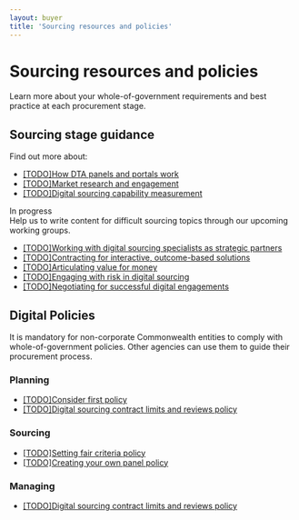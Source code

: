 ```yaml
---
layout: buyer
title: 'Sourcing resources and policies'
---
```


# Sourcing resources and policies

Learn more about your whole-of-government requirements and best practice at each procurement stage.

## Sourcing stage guidance

Find out more about:

- [[TODO]How DTA panels and portals work](#)
- [[TODO]Market research and engagement](#)
- [[TODO]Digital sourcing capability measurement](#)

<div class="margin-md-top-2 margin-md-bottom-05"><span class="badge badge-green margin-md-bottom-05">In progress</span></div>
Help us to write content for difficult sourcing topics through our upcoming working groups.

- [[TODO]Working with digital sourcing specialists as strategic partners](#)
- [[TODO]Contracting for interactive, outcome-based solutions](#)
- [[TODO]Articulating value for money](#)
- [[TODO]Engaging with risk in digital sourcing](#)
- [[TODO]Negotiating for successful digital engagements](#)

## Digital Policies

It is mandatory for non-corporate Commonwealth entities to comply with whole-of-government policies. Other agencies can use them to guide their procurement process.

### Planning

- [[TODO]Consider first policy](#)
- [[TODO]Digital sourcing contract limits and reviews policy](#)

### Sourcing

- [[TODO]Setting fair criteria policy](#)
- [[TODO]Creating your own panel policy](#)

### Managing

- [[TODO]Digital sourcing contract limits and reviews policy](#)
